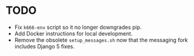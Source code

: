 # TODO

- Fix `k666-env` script so it no longer downgrades pip.
- Add Docker instructions for local development.
- Remove the obsolete `setup_messages.sh` now that the messaging fork includes Django 5 fixes.
